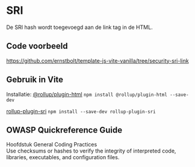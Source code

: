 # SRI
De SRI hash wordt toegevoegd aan de link tag in de HTML.

## Code voorbeeld
https://github.com/ernstbolt/template-js-vite-vanilla/tree/security-sri-link

## Gebruik in Vite

Installatie:
[@rollup/plugin-html](https://www.npmjs.com/package/@rollup/plugin-html)
`npm install @rollup/plugin-html --save-dev`

[rollup-plugin-sri](https://www.npmjs.com/package/rollup-plugin-sri)
`npm install --save-dev rollup-plugin-sri`

## OWASP Quickreference Guide

Hoofdstuk General Coding Practices  
Use checksums or hashes to verify the integrity of interpreted code, libraries, executables, and
configuration files.
